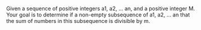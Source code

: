 Given a sequence of positive integers a1, a2, … an, and a positive integer M. Your goal is to determine if a non-empty subsequence of a1, a2, … an that the sum of numbers in this subsequence is divisible by m.